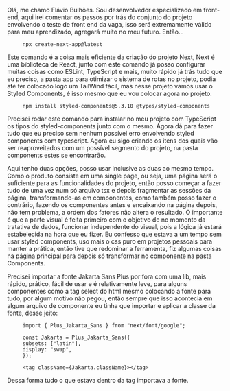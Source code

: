 Olá, me chamo Flávio Bulhões. Sou desenvolvedor especializado em front-end, aqui irei comentar os passos por trás do conjunto do projeto envolvendo o teste de front end da vaga, isso será extremamente válido para meu aprendizado, agregará muito no meu futuro. Então...

```
     npx create-next-app@latest

```

Este comando é a coisa mais eficiente da criação do projeto Next, Next é uma biblioteca de React, junto com este comando já posso configurar muitas coisas como ESLint, TypeScript e mais, muito rápido já trás tudo que eu preciso, a pasta app para otimizar o sistema de rotas no projeto, podia até ter colocado logo um TailWind fácil, mas nesse projeto vamos usar o Styled Components, é isso mesmo que eu vou colocar agora no projeto.

```
     npm install styled-components@5.3.10 @types/styled-components

```

Precisei rodar este comando para instalar no meu projeto com TypeScript os tipos do styled-components junto com o mesmo. Agora dá para fazer tudo que eu preciso sem nenhum possível erro envolvendo styled components com typescript. Agora eu sigo criando os itens dos quais vão ser reaproveitados com um possível segmento do projeto, na pasta components estes se encontrarão.

Aqui tenho duas opções, posso usar inclusive as duas ao mesmo tempo. Como o produto consiste em uma single page, ou seja, uma página será o suficiente para as funcionalidades do projeto, então posso começar a fazer tudo de uma vez num só arquivo tsx e depois fragmentar as sessões da página, transformando-as em componentes, como também posso fazer o contrário, fazendo os componentes antes e encaixando na página depois, não tem problema, a ordem dos fatores não altera o resultado. O importante é que a parte visual é feita primeiro com o objetivo de no momento da tratativa de dados, funcionar independente do visual, pois a lógica já estará estabelecida na hora que eu fizer. Eu confesso que estava a um tempo sem usar styled components, uso mais o css puro em projetos pessoais para manter a prática, então tive que redominar a ferramenta, fiz algumas coisas na página principal para depois só transformar no componente na pasta Components.

Precisei importar a fonte Jakarta Sans Plus por fora com uma lib, mais rápido, prático, fácil de usar e é relativamente leve, para alguns componentes como a tag select do html mesmo colocando a fonte para tudo, por algum motivo não pegou, então sempre que isso acontecia em algum arquivo de componente eu tinha que importar e aplicar a classe da fonte, desse jeito:

```
     import { Plus_Jakarta_Sans } from "next/font/google";

     const Jakarta = Plus_Jakarta_Sans({
     subsets: ["latin"],
     display: "swap",
     });

     <tag className={Jakarta.className}></tag>
```

Dessa forma tudo o que estava dentro da tag importava a fonte.
